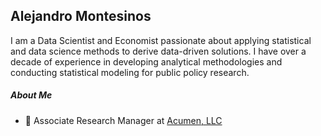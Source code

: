 ## Alejandro Montesinos 

I am a Data Scientist and Economist passionate about applying statistical and data science methods to derive data-driven solutions. I have over a decade of experience in developing analytical methodologies and conducting statistical modeling for public policy research.

##### About Me

- 🏢 Associate Research Manager at [Acumen, LLC](https://www.acumenllc.com)
